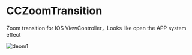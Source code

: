 # CCZoomTransition
Zoom transition for IOS ViewController，Looks like open the APP system effect

![deom1](https://github.com/chbo297/CCZoomTransition/CCZoomTransitionDemo/zoomTransition01.gif, "demo1")
